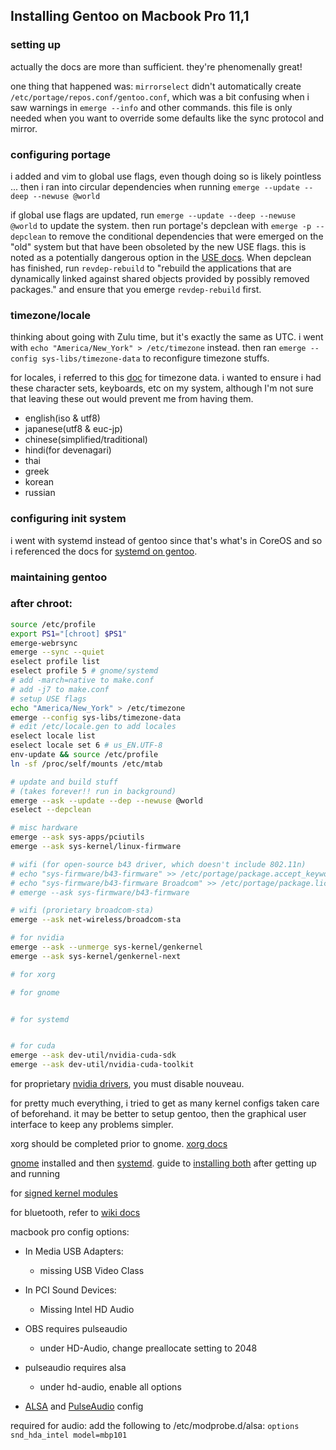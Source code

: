 ## Installing Gentoo on Macbook Pro 11,1

### setting up

actually the docs are more than sufficient.  they're phenomenally great!

one thing that happened was: `mirrorselect` didn't automatically create `/etc/portage/repos.conf/gentoo.conf`, which was a bit confusing when i saw warnings in `emerge --info` and other commands.  this file is only needed when you want to override some defaults like the sync protocol and mirror.

### configuring portage

i added     and vim to global use flags, even though doing so is likely pointless ... then i ran into circular dependencies when running `emerge --update --deep --newuse @world`

if global use flags are updated, run `emerge --update --deep --newuse @world` to update the system.  then run portage's depclean with `emerge -p --depclean` to remove the conditional dependencies that were emerged on the "old" system but that have been obsoleted by the new USE flags.  this is noted as a potentially dangerous option in the [USE docs](https://wiki.gentoo.org/wiki/Handbook:AMD64/Working/USE). When depclean has finished, run `revdep-rebuild` to "rebuild the applications that are dynamically linked against shared objects provided by possibly removed packages." and ensure that you emerge `revdep-rebuild` first.	



### timezone/locale

thinking about going with Zulu time, but it's exactly the same as UTC.  i went with `echo "America/New_York" > /etc/timezone` instead.  then ran `emerge --config sys-libs/timezone-data` to reconfigure timezone stuffs.

for locales, i referred to this [doc](https://docs.moodle.org/dev/Table_of_locales) for timezone data. i wanted to ensure i had these character sets, keyboards, etc on my system, although I'm not sure that leaving these out would prevent me from having them.

- english(iso & utf8)
- japanese(utf8 & euc-jp)
- chinese(simplified/traditional)
- hindi(for devenagari)
- thai
- greek
- korean
- russian

### configuring init system

i went with systemd instead of gentoo since that's what's in CoreOS and so i referenced the docs for [systemd on gentoo](https://wiki.gentoo.org/wiki/Systemd).

### maintaining gentoo



### after chroot:

```bash
source /etc/profile
export PS1="[chroot] $PS1"
emerge-webrsync
emerge --sync --quiet
eselect profile list
eselect profile 5 # gnome/systemd
# add -march=native to make.conf
# add -j7 to make.conf
# setup USE flags
echo "America/New_York" > /etc/timezone
emerge --config sys-libs/timezone-data
# edit /etc/locale.gen to add locales
eselect locale list
eselect locale set 6 # us_EN.UTF-8
env-update && source /etc/profile
ln -sf /proc/self/mounts /etc/mtab

# update and build stuff 
# (takes forever!! run in background)
emerge --ask --update --dep --newuse @world
eselect --depclean

# misc hardware
emerge --ask sys-apps/pciutils
emerge --ask sys-kernel/linux-firmware

# wifi (for open-source b43 driver, which doesn't include 802.11n)
# echo "sys-firmware/b43-firmware" >> /etc/portage/package.accept_keywords
# echo "sys-firmware/b43-firmware Broadcom" >> /etc/portage/package.license
# emerge --ask sys-firmware/b43-firmware 

# wifi (prorietary broadcom-sta)
emerge --ask net-wireless/broadcom-sta

# for nvidia
emerge --ask --unmerge sys-kernel/genkernel
emerge --ask sys-kernel/genkernel-next

# for xorg

# for gnome


# for systemd


# for cuda
emerge --ask dev-util/nvidia-cuda-sdk
emerge --ask dev-util/nvidia-cuda-toolkit

```

for proprietary [nvidia drivers](https://wiki.gentoo.org/wiki/NVidia/nvidia-drivers), you must disable nouveau.

for pretty much everything, i tried to get as many kernel configs taken care of beforehand.  it may be better to setup gentoo, then the graphical user interface to keep any problems simpler.  

xorg should be completed prior to gnome. [xorg docs](https://wiki.gentoo.org/wiki/Xorg/Guide)

[gnome](https://wiki.gentoo.org/wiki/GNOME/Guide) installed and then [systemd](https://wiki.gentoo.org/wiki/Systemd).  guide to [installing both](https://wiki.gentoo.org/wiki/Systemd/Installing_Gnome3_from_scratch) after getting up and running

for [signed kernel modules](https://wiki.gentoo.org/wiki/Signed_kernel_module_support)

for bluetooth, refer to [wiki docs](https://wiki.gentoo.org/wiki/Bluetooth)

macbook pro config options:

- In Media USB Adapters:
  - missing USB Video Class
- In PCI Sound Devices:
  - Missing Intel HD Audio
- OBS requires pulseaudio
  - under HD-Audio, change preallocate setting to 2048
- pulseaudio requires alsa
  - under hd-audio, enable all options

- [ALSA](https://wiki.gentoo.org/wiki/ALSA) and [PulseAudio](https://wiki.gentoo.org/wiki/PulseAudio) config

required for audio: add the following to /etc/modprobe.d/alsa: `options snd_hda_intel model=mbp101`
